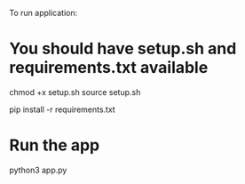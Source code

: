 To run application:

# You should have setup.sh and requirements.txt available
chmod +x setup.sh
source setup.sh

pip install -r requirements.txt
# Run the app
python3 app.py